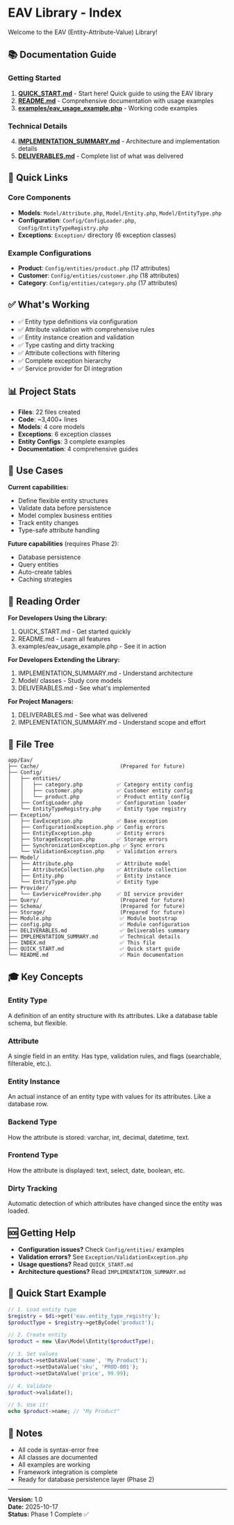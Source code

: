 # EAV Library - Index

Welcome to the EAV (Entity-Attribute-Value) Library!

## 📚 Documentation Guide

### Getting Started
1. **[QUICK_START.md](QUICK_START.md)** - Start here! Quick guide to using the EAV library
2. **[README.md](README.md)** - Comprehensive documentation with usage examples
3. **[examples/eav_usage_example.php](../../examples/eav_usage_example.php)** - Working code examples

### Technical Details
4. **[IMPLEMENTATION_SUMMARY.md](IMPLEMENTATION_SUMMARY.md)** - Architecture and implementation details
5. **[DELIVERABLES.md](DELIVERABLES.md)** - Complete list of what was delivered

## 🚀 Quick Links

### Core Components
- **Models**: `Model/Attribute.php`, `Model/Entity.php`, `Model/EntityType.php`
- **Configuration**: `Config/ConfigLoader.php`, `Config/EntityTypeRegistry.php`
- **Exceptions**: `Exception/` directory (6 exception classes)

### Example Configurations
- **Product**: `Config/entities/product.php` (17 attributes)
- **Customer**: `Config/entities/customer.php` (18 attributes)
- **Category**: `Config/entities/category.php` (17 attributes)

## ✅ What's Working

- ✅ Entity type definitions via configuration
- ✅ Attribute validation with comprehensive rules
- ✅ Entity instance creation and validation
- ✅ Type casting and dirty tracking
- ✅ Attribute collections with filtering
- ✅ Complete exception hierarchy
- ✅ Service provider for DI integration

## 📊 Project Stats

- **Files**: 22 files created
- **Code**: ~3,400+ lines
- **Models**: 4 core models
- **Exceptions**: 6 exception classes
- **Entity Configs**: 3 complete examples
- **Documentation**: 4 comprehensive guides

## 🎯 Use Cases

**Current capabilities:**
- Define flexible entity structures
- Validate data before persistence
- Model complex business entities
- Track entity changes
- Type-safe attribute handling

**Future capabilities** (requires Phase 2):
- Database persistence
- Query entities
- Auto-create tables
- Caching strategies

## 📖 Reading Order

**For Developers Using the Library:**
1. QUICK_START.md - Get started quickly
2. README.md - Learn all features
3. examples/eav_usage_example.php - See it in action

**For Developers Extending the Library:**
1. IMPLEMENTATION_SUMMARY.md - Understand architecture
2. Model/ classes - Study core models
3. DELIVERABLES.md - See what's implemented

**For Project Managers:**
1. DELIVERABLES.md - See what was delivered
2. IMPLEMENTATION_SUMMARY.md - Understand scope and effort

## 🔗 File Tree

```
app/Eav/
├── Cache/                          (Prepared for future)
├── Config/
│   ├── entities/
│   │   ├── category.php           ✅ Category entity config
│   │   ├── customer.php           ✅ Customer entity config
│   │   └── product.php            ✅ Product entity config
│   ├── ConfigLoader.php           ✅ Configuration loader
│   └── EntityTypeRegistry.php     ✅ Entity type registry
├── Exception/
│   ├── EavException.php           ✅ Base exception
│   ├── ConfigurationException.php ✅ Config errors
│   ├── EntityException.php        ✅ Entity errors
│   ├── StorageException.php       ✅ Storage errors
│   ├── SynchronizationException.php ✅ Sync errors
│   └── ValidationException.php    ✅ Validation errors
├── Model/
│   ├── Attribute.php              ✅ Attribute model
│   ├── AttributeCollection.php    ✅ Attribute collection
│   ├── Entity.php                 ✅ Entity instance
│   └── EntityType.php             ✅ Entity type
├── Provider/
│   └── EavServiceProvider.php     ✅ DI service provider
├── Query/                          (Prepared for future)
├── Schema/                         (Prepared for future)
├── Storage/                        (Prepared for future)
├── Module.php                      ✅ Module bootstrap
├── config.php                      ✅ Module configuration
├── DELIVERABLES.md                 ✅ Deliverables summary
├── IMPLEMENTATION_SUMMARY.md       ✅ Technical details
├── INDEX.md                        ✅ This file
├── QUICK_START.md                  ✅ Quick start guide
└── README.md                       ✅ Main documentation
```

## 🎓 Key Concepts

### Entity Type
A definition of an entity structure with its attributes. Like a database table schema, but flexible.

### Attribute
A single field in an entity. Has type, validation rules, and flags (searchable, filterable, etc.).

### Entity Instance
An actual instance of an entity type with values for its attributes. Like a database row.

### Backend Type
How the attribute is stored: varchar, int, decimal, datetime, text.

### Frontend Type
How the attribute is displayed: text, select, date, boolean, etc.

### Dirty Tracking
Automatic detection of which attributes have changed since the entity was loaded.

## 🆘 Getting Help

- **Configuration issues?** Check `Config/entities/` examples
- **Validation errors?** See `Exception/ValidationException.php`
- **Usage questions?** Read `QUICK_START.md`
- **Architecture questions?** Read `IMPLEMENTATION_SUMMARY.md`

## 🎉 Quick Start Example

```php
// 1. Load entity type
$registry = $di->get('eav.entity_type_registry');
$productType = $registry->getByCode('product');

// 2. Create entity
$product = new \Eav\Model\Entity($productType);

// 3. Set values
$product->setDataValue('name', 'My Product');
$product->setDataValue('sku', 'PROD-001');
$product->setDataValue('price', 99.99);

// 4. Validate
$product->validate();

// 5. Use it!
echo $product->name; // "My Product"
```

## 📝 Notes

- All code is syntax-error free
- All classes are documented
- All examples are working
- Framework integration is complete
- Ready for database persistence layer (Phase 2)

---

**Version:** 1.0  
**Date:** 2025-10-17  
**Status:** Phase 1 Complete ✅
